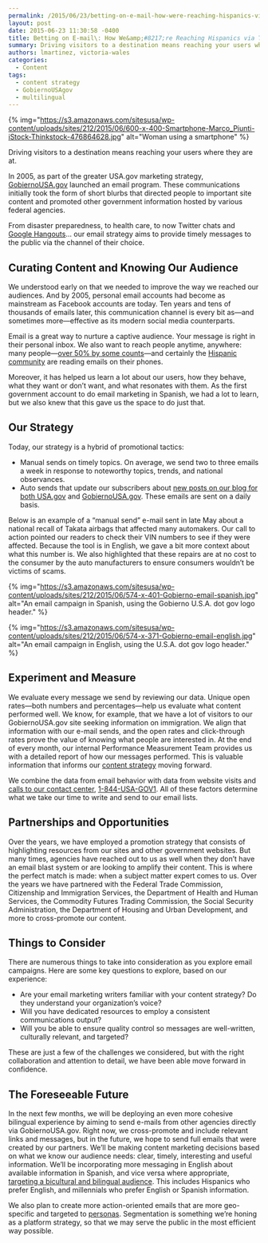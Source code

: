 ```yaml
---
permalink: /2015/06/23/betting-on-e-mail-how-were-reaching-hispanics-via-their-inbox/
layout: post
date: 2015-06-23 11:30:58 -0400
title: Betting on E-mail\: How We&amp;#8217;re Reaching Hispanics via Their Inbox
summary: Driving visitors to a destination means reaching your users where they are at. In 2005, as part of the greater USA.gov marketing strategy, GobiernoUSA.gov launched an email program. These communications initially took the form of short blurbs that directed people to important site content and promoted other government information hosted by various federal agencies. From
authors: lmartinez, victoria-wales
categories:
  - Content
tags:
  - content strategy
  - GobiernoUSAgov
  - multilingual
---
```


{% img="https://s3.amazonaws.com/sitesusa/wp-content/uploads/sites/212/2015/06/600-x-400-Smartphone-Marco_Piunti-iStock-Thinkstock-476864628.jpg" alt="Woman using a smartphone" %} 

Driving visitors to a destination means reaching your users where they are at.

In 2005, as part of the greater USA.gov marketing strategy, [GobiernoUSA.gov](http://www.GobiernoUSA.gov) launched an email program. These communications initially took the form of short blurbs that directed people to important site content and promoted other government information hosted by various federal agencies.

From disaster preparedness, to health care, to now Twitter chats and [Google Hangouts](https://www.WHATEVER/2014/11/19/young-entrepreneurs-hang-out-with-government-virtually-and-in-spanish/)… our email strategy aims to provide timely messages to the public via the channel of their choice.

## Curating Content and Knowing Our Audience

We understood early on that we needed to improve the way we reached our audiences. And by 2005, personal email accounts had become as mainstream as Facebook accounts are today. Ten years and tens of thousands of emails later, this communication channel is every bit as—and sometimes more—effective as its modern social media counterparts.

Email is a great way to nurture a captive audience. Your message is right in their personal inbox. We also want to reach people anytime, anywhere: many people—[over 50% by some counts](https://litmus.com/blog/53-of-emails-opened-on-mobile-outlook-opens-decrease-33)—and certainly the [Hispanic community](https://www.WHATEVER/2014/09/30/trends-on-tuesday-meet-the-mobile-power-users/) are reading emails on their phones.

Moreover, it has helped us learn a lot about our users, how they behave, what they want or don’t want, and what resonates with them. As the first government account to do email marketing in Spanish, we had a lot to learn, but we also knew that this gave us the space to do just that.

## Our Strategy

Today, our strategy is a hybrid of promotional tactics:

  * Manual sends on timely topics. On average, we send two to three emails a week in response to noteworthy topics, trends, and national observances.
  * Auto sends that update our subscribers about [new posts on our blog for both USA.gov](http://blog.usa.gov/) and [GobiernoUSA.gov](http://blog.gobiernousa.gov/). These emails are sent on a daily basis.

Below is an example of a “manual send” e-mail sent in late May about a national recall of Takata airbags that affected many automakers. Our call to action pointed our readers to check their VIN numbers to see if they were affected. Because the tool is in English, we gave a bit more context about what this number is. We also highlighted that these repairs are at no cost to the consumer by the auto manufacturers to ensure consumers wouldn’t be victims of scams.

{% img="https://s3.amazonaws.com/sitesusa/wp-content/uploads/sites/212/2015/06/574-x-401-Gobierno-email-spanish.jpg" alt="An email campaign in Spanish, using the Gobierno U.S.A. dot gov logo header." %}

{% img="https://s3.amazonaws.com/sitesusa/wp-content/uploads/sites/212/2015/06/574-x-371-Gobierno-email-english.jpg" alt="An email campaign in English, using the U.S.A. dot gov logo header." %}

## Experiment and Measure

We evaluate every message we send by reviewing our data. Unique open rates—both numbers and percentages—help us evaluate what content performed well. We know, for example, that we have a lot of visitors to our GobiernoUSA.gov site seeking information on immigration. We align that information with our e-mail sends, and the open rates and click-through rates prove the value of knowing what people are interested in. At the end of every month, our internal Performance Measurement Team provides us with a detailed report of how our messages performed. This is valuable information that informs our [content strategy](https://www.WHATEVER/2015/03/23/the-content-corner-building-a-content-strategy/) moving forward.

We combine the data from email behavior with data from website visits and [calls to our contact center](http://www.usa.gov/phone.shtml), [1-844-USA-GOV1](tel:+18448724681). All of these factors determine what we take our time to write and send to our email lists.

## Partnerships and Opportunities

Over the years, we have employed a promotion strategy that consists of highlighting resources from our sites and other government websites. But many times, agencies have reached out to us as well when they don’t have an email blast system or are looking to amplify their content. This is where the perfect match is made: when a subject matter expert comes to us. Over the years we have partnered with the Federal Trade Commission, Citizenship and Immigration Services, the Department of Health and Human Services, the Commodity Futures Trading Commission, the Social Security Administration, the Department of Housing and Urban Development, and more to cross-promote our content.

## Things to Consider

There are numerous things to take into consideration as you explore email campaigns. Here are some key questions to explore, based on our experience:

  * Are your email marketing writers familiar with your content strategy? Do they understand your organization’s voice?
  * Will you have dedicated resources to employ a consistent communications output?
  * Will you be able to ensure quality control so messages are well-written, culturally relevant, and targeted?

These are just a few of the challenges we considered, but with the right collaboration and attention to detail, we have been able move forward in confidence.

## The Foreseeable Future

In the next few months, we will be deploying an even more cohesive bilingual experience by aiming to send e-mails from other agencies directly via GobiernoUSA.gov. Right now, we cross-promote and include relevant links and messages, but in the future, we hope to send full emails that were created by our partners. We’ll be making content marketing decisions based on what we know our audience needs: clear, timely, interesting and useful information. We’ll be incorporating more messaging in English about available information in Spanish, and vice versa where appropriate, [targeting a bicultural and bilingual audience](https://www.WHATEVER/2014/12/19/reaching-out-to-deliver-within-crowdsourcing-internal-agency-projects/). This includes Hispanics who prefer English, and millennials who prefer English or Spanish information.

We also plan to create more action-oriented emails that are more geo-specific and targeted to [personas](https://www.WHATEVER/2015/03/02/persona-development-case-study-nci-and-spanish-language-outreach/). Segmentation is something we’re honing as a platform strategy, so that we may serve the public in the most efficient way possible.